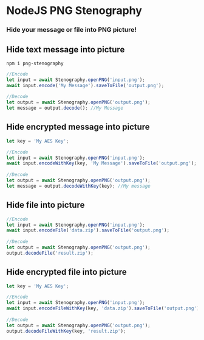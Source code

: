 # NodeJS PNG Stenography

### Hide your message or file into PNG picture!

## Hide text message into picture

```
npm i png-stenography
```

```javascript
//Encode
let input = await Stenography.openPNG('input.png');
await input.encode('My Message').saveToFile('output.png');
	
//Decode
let output = await Stenography.openPNG('output.png');
let message = output.decode(); //My Message
```

## Hide encrypted message into picture

```javascript
let key = 'My AES Key';

//Encode
let input = await Stenography.openPNG('input.png');
await input.encodeWithKey(key, 'My Message').saveToFile('output.png');
	
//Decode
let output = await Stenography.openPNG('output.png');
let message = output.decodeWithKey(key); //My message
```

## Hide file into picture

```javascript
//Encode
let input = await Stenography.openPNG('input.png');
await input.encodeFile('data.zip').saveToFile('output.png');
	
//Decode
let output = await Stenography.openPNG('output.png');
output.decodeFile('result.zip');
```

## Hide encrypted file into picture

```javascript
let key = 'My AES Key';

//Encode
let input = await Stenography.openPNG('input.png');
await input.encodeFileWithKey(key, 'data.zip').saveToFile('output.png');
	
//Decode
let output = await Stenography.openPNG('output.png');
output.decodeFileWithKey(key, 'result.zip'); 
```